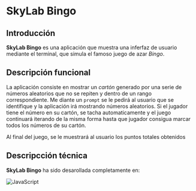 # SkyLab Bingo

## Introducción

**SkyLab Bingo** es una aplicación que muestra una inferfaz de usuario mediante el terminal, que simula el famoso juego de azar *Bingo*.

## Descripción funcional

La aplicación consiste en mostrar un *cartón* generado por una serie de números aleatorios que no se repiten y  dentro de un rango correspondiente. Me diante un `prompt` se le pedirá al usuario que se identifique y la aplicación irá mostrando números aleatorios. Si el jugador tiene el número en su cartón, se tacha automaticamente y el juego continuará iterando de la misma forma hasta que jugador consigua marcar todos los números de su cartón.

Al final del juego, se le muestrará al usuario los puntos totales obtenidos

## Descripcción técnica

**SkyLab Bingo** ha sido desarollada completamente en:

![JavaScript](doc/images/javascript.png)
